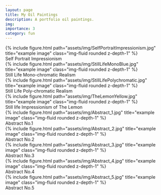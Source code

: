```yaml
---
layout: page
title: My Oil Paintings
description: A portfolio oil paintings. 
img:
importance: 3
category: fun
---
```


</div>
<div class="row">
    <div class="col-sm mt-3 mt-md-0">
        {% include figure.html path="assets/img/SelfPortraitImpressionism.jpg" title="example image" class="img-fluid rounded z-depth-1" %}
    </div>
</div>
<div class="caption">
    Self Portrait Impressionism
    
</div>
<div class="row">
    <div class="col-sm mt-3 mt-md-0">
        {% include figure.html path="assets/img/StillLifeMonoBlue.jpg" title="example image" class="img-fluid rounded z-depth-1" %}
    </div>
</div>
<div class="caption">
    Still Life Mono-chromatic Realism
    
</div>
<div class="row">
    <div class="col-sm mt-3 mt-md-0">
        {% include figure.html path="assets/img/StillLifePolychromatic.jpg" title="example image" class="img-fluid rounded z-depth-1" %}
    </div>
</div>
<div class="caption">
    Still Life Poly-chromatic Realism

</div>
<div class="row">
    <div class="col-sm mt-3 mt-md-0">
        {% include figure.html path="assets/img/TheLemonYellow.jpg" title="example image" class="img-fluid rounded z-depth-1" %}
    </div>
</div>
<div class="caption">
    Still life Impressionism of The Lemon

</div>
<div class="row">
    <div class="col-sm mt-3 mt-md-0">
        {% include figure.html path="assets/img/Abstract_1.jpg" title="example image" class="img-fluid rounded z-depth-1" %}
    </div>
</div>
<div class="caption">
    Abstract No.1

</div>
<div class="row">
    <div class="col-sm mt-3 mt-md-0">
        {% include figure.html path="assets/img/Abstract_2.jpg" title="example image" class="img-fluid rounded z-depth-1" %}
    </div>
</div>
<div class="caption">
    Abstract No.2

</div>
<div class="row">
    <div class="col-sm mt-3 mt-md-0">
        {% include figure.html path="assets/img/Abstract_3.jpg" title="example image" class="img-fluid rounded z-depth-1" %}
    </div>
</div>
<div class="caption">
    Abstract No.3

</div>
<div class="row">
    <div class="col-sm mt-3 mt-md-0">
        {% include figure.html path="assets/img/Abstract_4.jpg" title="example image" class="img-fluid rounded z-depth-1" %}
    </div>
</div>
<div class="caption">
    Abstract No.4

</div>
<div class="row">
    <div class="col-sm mt-3 mt-md-0">
        {% include figure.html path="assets/img/Abstract_5.jpg" title="example image" class="img-fluid rounded z-depth-1" %}
    </div>
</div>
<div class="caption">
    Abstract No.5
</div>

